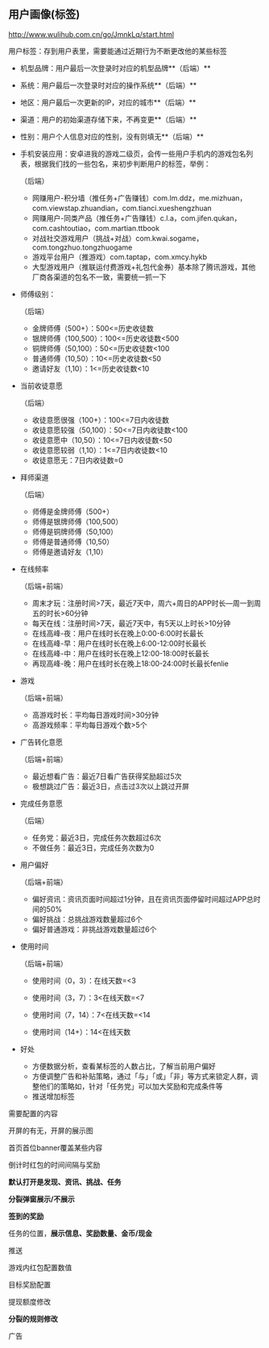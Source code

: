 
## 用户画像(标签)



<http://www.wulihub.com.cn/go/JmnkLq/start.html>

用户标签：存到用户表里，需要能通过近期行为不断更改他的某些标签

- 机型品牌：用户最后一次登录时对应的机型品牌**（后端）**

- 系统：用户最后一次登录时对应的操作系统**（后端）**

- 地区：用户最后一次更新的IP，对应的城市**（后端）**

- 渠道：用户的初始渠道存储下来，不再变更**（后端）**

- 性别：用户个人信息对应的性别，没有则填无**（后端）**

- 手机安装应用：安卓进我的游戏二级页，会传一些用户手机内的游戏包名列表，根据我们找的一些包名，来初步判断用户的标签，举例：

  （后端）

  - 网赚用户-积分墙（推任务+广告赚钱）com.lm.ddz，me.mizhuan，com.viewstap.zhuandian，com.tianci.xueshengzhuan
  - 网赚用户-同类产品（推任务+广告赚钱）c.l.a，com.jifen.qukan，com.cashtoutiao，com.martian.ttbook
  - 对战社交游戏用户（挑战+对战）com.kwai.sogame，com.tongzhuo.tongzhuogame
  - 游戏平台用户（推游戏）com.taptap，com.xmcy.hykb
  - 大型游戏用户（推联运付费游戏+礼包代金券）基本除了腾讯游戏，其他厂商各渠道的包名不一致，需要统一抓一下

- 师傅级别：

  （后端）

  - 金牌师傅（500+）：500<=历史收徒数
  - 银牌师傅（100,500）：100<=历史收徒数<500
  - 铜牌师傅（50,100）：50<=历史收徒数<100
  - 普通师傅（10,50）：10<=历史收徒数<50
  - 邀请好友（1,10）：1<=历史收徒数<10

- 当前收徒意愿

  （后端）

  - 收徒意愿很强（100+）：100<=7日内收徒数
  - 收徒意愿较强（50,100）：50<=7日内收徒数<100
  - 收徒意愿中（10,50）：10<=7日内收徒数<50
  - 收徒意愿较弱（1,10）：1<=7日内收徒数<10
  - 收徒意愿无：7日内收徒数=0

- 拜师渠道

  （后端）

  - 师傅是金牌师傅（500+）
  - 师傅是银牌师傅（100,500）
  - 师傅是铜牌师傅（50,100）
  - 师傅是普通师傅（10,50）
  - 师傅是邀请好友（1,10）

- 在线频率

  （后端+前端）

  - 周末才玩：注册时间>7天，最近7天中，周六+周日的APP时长—周一到周五的时长>60分钟
  - 每天在线：注册时间>7天，最近7天中，有5天以上时长>10分钟
  - 在线高峰-夜：用户在线时长在晚上0:00-6:00时长最长 
  - 在线高峰-早：用户在线时长在晚上6:00-12:00时长最长
  - 在线高峰-中：用户在线时长在晚上12:00-18:00时长最长
  - 再现高峰-晚：用户在线时长在晚上18:00-24:00时长最长fenlie

- 游戏

  （后端+前端）

  - 高游戏时长：平均每日游戏时间>30分钟
  - 高游戏频率：平均每日游戏个数>5个

- 广告转化意愿

  （后端+前端）

  - 最近想看广告：最近7日看广告获得奖励超过5次
  - 极想跳过广告：最近3日，点击过3次以上跳过开屏

- 完成任务意愿

  （后端）

  - 任务党：最近3日，完成任务次数超过6次
  - 不做任务：最近3日，完成任务次数为0

- 用户偏好

  （后端+前端）

  - 偏好资讯：资讯页面时间超过1分钟，且在资讯页面停留时间超过APP总时间的50%
  - 偏好挑战：总挑战游戏数量超过6个
  - 偏好普通游戏：非挑战游戏数量超过6个

- 使用时间

  （后端+前端）

  - 使用时间（0，3）：在线天数=<3

  - 使用时间（3，7）：3<在线天数=<7 

  - 使用时间（7，14）：7<在线天数=<14     

  - 使用时间（14+）：14<在线天数

    

- 好处
  - 方便数据分析，查看某标签的人数占比，了解当前用户偏好
  - 方便调整广告和补贴策略，通过「与」「或」「非」等方式来锁定人群，调整他们的策略如，针对「任务党」可以加大奖励和完成条件等
  - 推送增加标签



需要配置的内容

开屏的有无，开屏的展示图

首页首位banner覆盖某些内容

倒计时红包的时间间隔与奖励

**默认打开是发现、资讯、挑战、任务**

**分裂弹窗展示/不展示**

**签到的奖励**

任务的位置，**展示信息、奖励数量、金币/现金**

推送

游戏内红包配置数值

目标奖励配置

提现额度修改

**分裂的规则修改**

广告